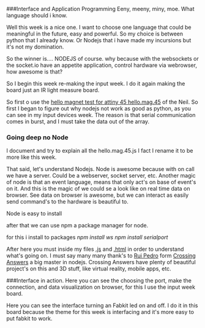 ###Interface and Application Programming
Eeny, meeny, miny, moe.
What language should i know.

Well this week is a nice one. 
I want to choose one language that could be meaningful in the future, easy and powerful. 
So my choice is between python that I already know. 
Or Nodejs that i have made my incursions but it's not my domination.

So the winner is....
NODEJS of course. 
why because with the websockets or the socket.io have an appetite application, control hardware via webrowser, how awesome is that? 

So I begin this week re-making the input week. 
I do it again making the board just an IR light measure board.

So first o use the [hello magnet test for attiny 45 hello.mag.45](http://academy.cba.mit.edu/classes/input_devices/index.html) of the Neil.
So first I began to figure out why nodejs not work as good as python, as you can see in my input devices week.
The reason is that serial communication comes in burst, and I must take the data out of the array.

### Going deep no Node
I document and try to explain all the hello.mag.45.js
I fact I rename it to be more like this week.

That said, let's understand Nodejs. 
Node is awesome because with on call we have a server. Could be a webserver, socket server, etc.
Another magic of node is that an event language, means that only act's on base of event's on it. 
And this is the magic of we could se a look like on real time data on browser.
See data on browser is awesome, but we can interact as easily send command's to the hardware is beautiful to. 

Node is easy to install

after that we can use npm a package manager for node. 

for this i install to packages
*npm install ws*
*npm install serialport*

After here you must inside my files [.js](https://www.dropbox.com/s/e3tzkkrr8tckk6y/serial_in_out_socket.js?dl=0) and [.html](https://www.dropbox.com/s/2kerhoghz35exic/serial_in_out_socket.html?dl=0) in order to understand what's going on. 
I must say many many thank's to [Rui Pedro](https://www.linkedin.com/pub/rui-pedro-fernandes/79/745/ab7?trk=pub-pbmap) form [Crossing Answers](http://crossinganswers.com/) a big master in nodejs. Crossing Answers have plenty of beautiful project's on this and 3D stuff, like virtual reality, mobile apps, etc.

###Interface in action. 
Here you can see the choosing the port, make the connection, and data visualization on browser, for this I use the input week board.


Here you can see the interface turning an Fabkit led on and off. I do it in this board because the theme for this week is interfacing and it's more easy to put fabkit to work.
 